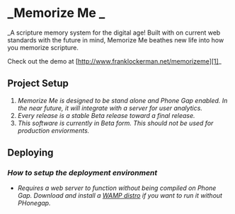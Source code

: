 # _Memorize Me _

_A scripture memory system for the digital age! Built with on current web standards with the future in mind, Memorize Me beathes new life into how you memorize scripture.

Check out the demo at [http://www.franklockerman.net/memorizeme][1]_

## Project Setup

1. _Memorize Me is designed to be stand alone and Phone Gap enabled. In the near future, it will integrate with a server for user analytics._
2. _Every release is a stable Beta release toward a final release._
3. _This software is currently in Beta form. This should not be used for production enviorments._


## Deploying

### _How to setup the deployment environment_

- _Requires a web server to function without being compiled on Phone Gap. Download and install a  [WAMP distro][2] if you want to run it without PHonegap._

[1]: http://www.franklockerman.net/memorizeme
[2]: http://www.wampserver.com/en/